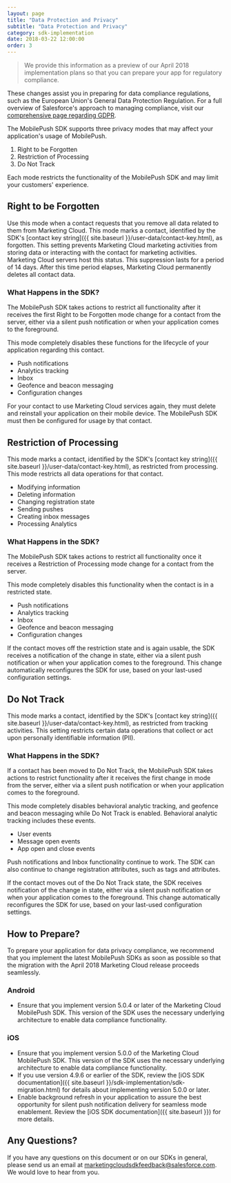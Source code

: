 ```yaml
---
layout: page
title: "Data Protection and Privacy"
subtitle: "Data Protection and Privacy"
category: sdk-implementation
date: 2018-03-22 12:00:00
order: 3
---
```

> We provide this information as a preview of our April 2018 implementation plans so that you can prepare your app for regulatory compliance.

These changes assist you in preparing for data compliance regulations, such as the European Union's General Data Protection Regulation. For a full overview of Salesforce's approach to managing compliance, visit our [comprehensive page regarding GDPR](https://www.salesforce.com/gdpr/overview/).

The MobilePush SDK supports three privacy modes that may affect your application's usage of MobilePush.
1. Right to be Forgotten
1. Restriction of Processing
1. Do Not Track

Each mode restricts the functionality of the MobilePush SDK and may limit your customers' experience.

## Right to be Forgotten
Use this mode when a contact requests that you remove all data related to them from Marketing Cloud. This mode marks a contact, identified by the SDK's [contact key string]({{ site.baseurl }}/user-data/contact-key.html), as forgotten. This setting prevents Marketing Cloud marketing activities from storing data or interacting with the contact for marketing activities. Marketing Cloud servers host this status. This suppression lasts for a period of 14 days. After this time period elapses, Marketing Cloud permanently deletes all contact data.

### What Happens in the SDK?
The MobilePush SDK takes actions to restrict all functionality after it receives the first Right to be Forgotten mode change for a contact from the server, either via a silent push notification or when your application comes to the foreground.

This mode completely disables these functions for the lifecycle of your application regarding this contact.

* Push notifications
* Analytics tracking
* Inbox
* Geofence and beacon messaging
* Configuration changes

For your contact to use Marketing Cloud services again, they must delete and reinstall your application on their mobile device. The MobilePush SDK must then be configured for usage by that contact.

## Restriction of Processing
This mode marks a contact, identified by the SDK's [contact key string]({{ site.baseurl }}/user-data/contact-key.html), as restricted from processing. This mode restricts all data operations for that contact.

* Modifying information
* Deleting information
* Changing registration state
* Sending pushes
* Creating inbox messages
* Processing Analytics

### What Happens in the SDK?
The MobilePush SDK takes actions to restrict all functionality once it receives a Restriction of Processing mode change for a contact from the server.

This mode completely disables this functionality when the contact is in a restricted state.

* Push notifications
* Analytics tracking
* Inbox
* Geofence and beacon messaging
* Configuration changes

If the contact moves off the restriction state and is again usable, the SDK receives a notification of the change in state, either via a silent push notification or when your application comes to the foreground. This change automatically reconfigures the SDK for use, based on your last-used configuration settings.

## Do Not Track
This mode marks a contact, identified by the SDK's [contact key string]({{ site.baseurl }}/user-data/contact-key.html), as restricted from tracking activities. This setting restricts certain data operations that collect or act upon personally identifiable information (PII).

### What Happens in the SDK?
If a contact has been moved to Do Not Track, the MobilePush SDK takes actions to restrict functionality after it receives the first change in mode from the server, either via a silent push notification or when your application comes to the foreground.

This mode completely disables behavioral analytic tracking, and geofence and beacon messaging while Do Not Track is enabled. Behavioral analytic tracking includes these events.

* User events
* Message open events
* App open and close events

Push notifications and Inbox functionality continue to work. The SDK can also continue to change registration attributes, such as tags and attributes.

If the contact moves out of the Do Not Track state, the SDK receives notification of the change in state, either via a silent push notification or when your application comes to the foreground. This change automatically reconfigures the SDK for use, based on your last-used configuration settings.

## How to Prepare?
To prepare your application for data privacy compliance, we recommend that you implement the latest MobilePush SDKs as soon as possible so that the migration with the April 2018 Marketing Cloud release proceeds seamlessly.

### Android
* Ensure that you implement version 5.0.4 or later of the Marketing Cloud MobilePush SDK. This version of the SDK uses the necessary underlying architecture to enable data compliance functionality.

### iOS
* Ensure that you implement version 5.0.0 of the Marketing Cloud MobilePush SDK. This version of the SDK uses the necessary underlying architecture to enable data compliance functionality.
* If you use version 4.9.6 or earlier of the SDK, review the [iOS SDK documentation]({{ site.baseurl }}/sdk-implementation/sdk-migration.html) for details about implementing version 5.0.0 or later.
* Enable background refresh in your application to assure the best opportunity for silent push notification delivery for seamless mode enablement. Review the [iOS SDK documentation]({{ site.baseurl }}) for more details.

## Any Questions?
If you have any questions on this document or on our SDKs in general, please send us an email at <marketingcloudsdkfeedback@salesforce.com>. We would love to hear from you.
